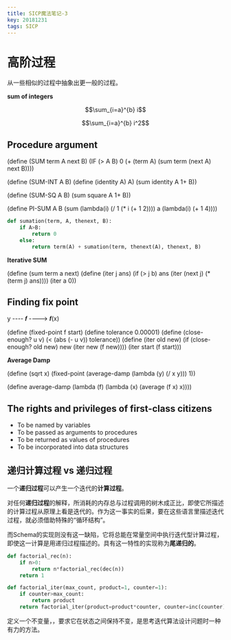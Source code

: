 ```yaml
---
title: SICP魔法笔记-3
key: 20181231
tags: SICP
---
```



# 高阶过程

从一些相似的过程中抽象出更一般的过程。

**sum of integers**

$$\sum_{i=a}^{b} i$$

$$\sum_{i=a}^{b} i^2$$

## Procedure argument

(define (SUM term A next B)
(IF (> A B) 
    0
    (+ (term A)
        (sum term
            (next A)
            next
            B))))

(define (SUM-INT A B)
    (define (identity A) A)
    (sum identity A 1+ B))

(define (SUM-SQ A B)
    (sum square A 1+ B))

(define PI-SUM A B 
    (sum (lambda(i) (/ 1 (* i (+ 1 2))))
    a
    (lambda(i) (+ 1 4))))

```python
def sumation(term, A, thenext, B):
    if A>B:
        return 0
    else:
        return term(A) + sumation(term, thenext(A), thenext, B)
```

**Iterative SUM**

(define (sum term a next)
    (define (iter j ans)
        (if (> j b)
            ans
        (iter (next j)
              (* (term j) ans))))
    (iter a 0))


## Finding fix point

y ---- 𝒇 ----> 𝒇(x)

(define (fixed-point f start)
    (define tolerance 0.00001)
    (define (close-enough? u v)
        (< (abs (- u v)) tolerance))
    (define (iter old new)
        (if (close-enough? old new)
            new
            (iter new (f new))))
    (iter start (f start)))

**Average Damp**

(define (sqrt x)
    (fixed-point
        (average-damp (lambda (y) (/ x y)))
        1))

(define average-damp
    (lambda (f)
        (lambda (x) (average (f x) x))))


## The rights and privileges of first-class citizens

* To be named by variables
* To be passed as arguments to procedures
* To be returned as values of procedures
* To be incorporated into data structures

## 递归计算过程 vs 递归过程

一个**递归过程**可以产生一个迭代的**计算过程**。

对任何**递归过程**的解释，所消耗的内存总与过程调用的树木成正比，即使它所描述的计算过程从原理上看是迭代的。作为这一事实的后果，要在这些语言里描述迭代过程，就必须借助特殊的“循环结构”。

而Schema的实现则没有这一缺陷，它将总能在常量空间中执行迭代型计算过程，即使这一计算是用递归过程描述的。具有这一特性的实现称为**尾递归的**。

```python
def factorial_rec(n):
    if n>0:
        return n*factorial_rec(dec(n))
    return 1

def factorial_iter(max_count, product=1, counter=1):
    if counter>max_count:
        return product
    return factorial_iter(product=product*counter, counter=inc(counter), max_count=max_count)
```

定义一个不变量，，要求它在状态之间保持不变，是思考迭代算法设计问题时一种有力的方法。